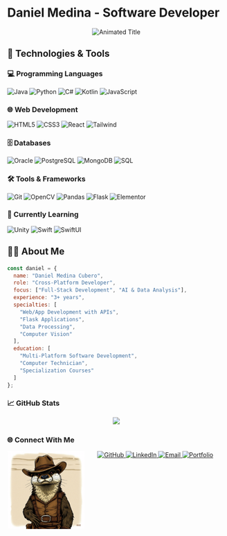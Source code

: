 # Daniel Medina - Software Developer

<div align="center">
  <img src="https://readme-typing-svg.demolab.com?font=Fira+Code&weight=600&size=26&duration=4000&pause=1000&color=22D3EE&center=true&vCenter=true&width=435&lines=Full-Stack+Developer;AI+%26+Data+Enthusiast;Cross-Platform+Solutions;Continuous+Learner" alt="Animated Title" />
</div>

## 🚀 Technologies & Tools

### 💻 Programming Languages
<div>
  <img src="https://img.shields.io/badge/Java-ED8B00?style=for-the-badge&logo=openjdk&logoColor=white" alt="Java" />
  <img src="https://img.shields.io/badge/Python-3776AB?style=for-the-badge&logo=python&logoColor=white" alt="Python" />
  <img src="https://img.shields.io/badge/C%23-239120?style=for-the-badge&logo=c-sharp&logoColor=white" alt="C#" />
  <img src="https://img.shields.io/badge/Kotlin-0095D5?style=for-the-badge&logo=kotlin&logoColor=white" alt="Kotlin" />
  <img src="https://img.shields.io/badge/JavaScript-F7DF1E?style=for-the-badge&logo=javascript&logoColor=black" alt="JavaScript" />
</div>

### 🌐 Web Development
<div>
  <img src="https://img.shields.io/badge/HTML5-E34F26?style=for-the-badge&logo=html5&logoColor=white" alt="HTML5" />
  <img src="https://img.shields.io/badge/CSS3-1572B6?style=for-the-badge&logo=css3&logoColor=white" alt="CSS3" />
  <img src="https://img.shields.io/badge/React-20232A?style=for-the-badge&logo=react&logoColor=61DAFB" alt="React" />
  <img src="https://img.shields.io/badge/Tailwind_CSS-38B2AC?style=for-the-badge&logo=tailwind-css&logoColor=white" alt="Tailwind" />
</div>

### 🗄️ Databases
<div>
  <img src="https://img.shields.io/badge/Oracle-F80000?style=for-the-badge&logo=oracle&logoColor=white" alt="Oracle" />
  <img src="https://img.shields.io/badge/PostgreSQL-316192?style=for-the-badge&logo=postgresql&logoColor=white" alt="PostgreSQL" />
  <img src="https://img.shields.io/badge/MongoDB-4EA94B?style=for-the-badge&logo=mongodb&logoColor=white" alt="MongoDB" />
  <img src="https://img.shields.io/badge/SQL-4479A1?style=for-the-badge&logo=sqlite&logoColor=white" alt="SQL" />
</div>

### 🛠️ Tools & Frameworks
<div>
  <img src="https://img.shields.io/badge/Git-F05032?style=for-the-badge&logo=git&logoColor=white" alt="Git" />
  <img src="https://img.shields.io/badge/OpenCV-27338e?style=for-the-badge&logo=opencv&logoColor=white" alt="OpenCV" />
  <img src="https://img.shields.io/badge/Pandas-2C2D72?style=for-the-badge&logo=pandas&logoColor=white" alt="Pandas" />
  <img src="https://img.shields.io/badge/Flask-000000?style=for-the-badge&logo=flask&logoColor=white" alt="Flask" />
  <img src="https://img.shields.io/badge/Elementor-9146FF?style=for-the-badge&logo=elementor&logoColor=white" alt="Elementor" />
</div>

### 🌱 Currently Learning
<div>
  <img src="https://img.shields.io/badge/Unity-100000?style=for-the-badge&logo=unity&logoColor=white" alt="Unity" />
  <img src="https://img.shields.io/badge/Swift-FA7343?style=for-the-badge&logo=swift&logoColor=white" alt="Swift" />
  <img src="https://img.shields.io/badge/SwiftUI-00C7BE?style=for-the-badge&logo=swift&logoColor=white" alt="SwiftUI" />
</div>

## 👨‍💻 About Me

```javascript
const daniel = {
  name: "Daniel Medina Cubero",
  role: "Cross-Platform Developer",
  focus: ["Full-Stack Development", "AI & Data Analysis"],
  experience: "3+ years",
  specialties: [
    "Web/App Development with APIs",
    "Flask Applications",
    "Data Processing",
    "Computer Vision"
  ],
  education: [
    "Multi-Platform Software Development",
    "Computer Technician",
    "Specialization Courses"
  ]
};
```
### 📈 GitHub Stats
<div align="center">
  <img src="https://github-readme-stats.vercel.app/api?username=Danim299&theme=tokyonight&show_icons=true&hide_border=true&count_private=true" />
</div>

### 🌐 Connect With Me
<div>
<img align="left" height="180" src="https://github.com/Danim299/Danim299/blob/main/7609ba37-b1ef-41b0-baf1-df9e36f3c6e0.png?raw=true" />
<div align="center"> <a href="https://github.com/Danim299" target="_blank"> <img src="https://img.shields.io/badge/GitHub-100000?style=for-the-badge&logo=github&logoColor=white" alt="GitHub" /> </a> <a href="https://linkedin.com/in/[https://www.linkedin.com/in/danim299/]" target="_blank"> <img src="https://img.shields.io/badge/LinkedIn-0077B5?style=for-the-badge&logo=linkedin&logoColor=white" alt="LinkedIn" /> </a> <a href="mailto:dm46688@gmail.com"> <img src="https://img.shields.io/badge/Email-D14836?style=for-the-badge&logo=gmail&logoColor=white" alt="Email" /> </a> <a href="danielmed.dev"> <img src="https://img.shields.io/badge/Portfolio-FF5722?style=for-the-badge&logo=about.me&logoColor=white" alt="Portfolio" /></a> </div><div align="center" style="margin-top:30px">

</div>
